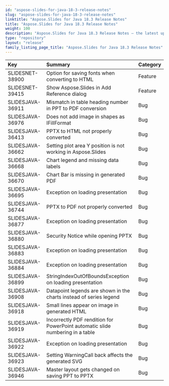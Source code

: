 ```yaml
---
id: "aspose-slides-for-java-18-3-release-notes"
slug: "aspose-slides-for-java-18-3-release-notes"
linktitle: "Aspose.Slides for Java 18.3 Release Notes"
title: "Aspose.Slides for Java 18.3 Release Notes"
weight: 100
description: "Aspose.Slides for Java 18.3 Release Notes – the latest updates and fixes."
type: "repository"
layout: "release"
family_listing_page_title: "Aspose.Slides for Java 18.3 Release Notes"
---
```


|**Key**|**Summary**|**Category**|
| :- | :- | :- |
|SLIDESNET-38900|Option for saving fonts when converting to HTML|Feature|
|SLIDESNET-39415|Show Aspose.Slides in Add Reference dialog|Feature|
|SLIDESJAVA-36911|Mismatch in table heading number in PPT to PDF conversion|Bug|
|SLIDESJAVA-36976|Does not add image in shapes as IFillFormat|Bug|
|SLIDESJAVA-36413|PPTX to HTML not properly converted|Bug|
|SLIDESJAVA-36662|Setting plot area Y position is not working in Aspose.Slides|Bug|
|SLIDESJAVA-36668|Chart legend and missing data labels|Bug|
|SLIDESJAVA-36670|Chart Bar is missing in generated PDF|Bug|
|SLIDESJAVA-36695|Exception on loading presentation|Bug|
|SLIDESJAVA-36744|PPTX to PDF not properly converted|Bug|
|SLIDESJAVA-36877|Exception on loading presentation|Bug|
|SLIDESJAVA-36880|Security Notice while opening PPTX|Bug|
|SLIDESJAVA-36883|Exception on loading presentation|Bug|
|SLIDESJAVA-36884|Exception on loading presentation|Bug|
|SLIDESJAVA-36899|StringIndexOutOfBoundsException on loading presentation|Bug|
|SLIDESJAVA-36908|Datapoint legends are shown in the charts instead of series legend|Bug|
|SLIDESJAVA-36918|Small lines appear on image in generated HTML|Bug|
|SLIDESJAVA-36919|Incorrectly PDF rendition for PowerPoint automatic slide numbering in a table|Bug|
|SLIDESJAVA-36922|Exception on loading presentation|Bug|
|SLIDESJAVA-36923|Setting WarningCall back affects the generated SVG|Bug|
|SLIDESJAVA-36946|Master layout gets changed on saving PPT to PPTX|Bug|

